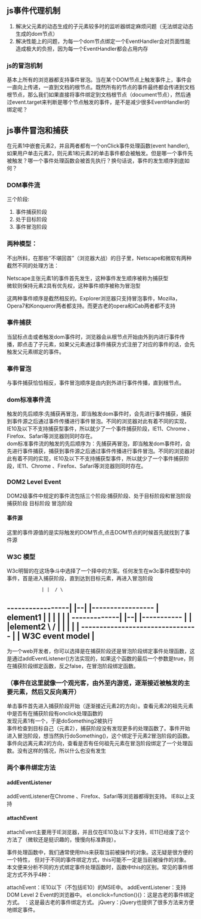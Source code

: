 ## js事件代理机制
1. 解决父元素的动态生成的子元素较多时的监听器绑定麻烦问题（无法绑定动态生成的dom节点）
2. 解决性能上的问题，为每一个dom节点绑定一个EventHandler会对页面性能造成极大的负担，因为每一个EventHandler都会占用内存  


### js的冒泡机制
基本上所有的浏览器都支持事件冒泡。当在某个DOM节点上触发事件上，事件会一直向上传递，一直到文档的根节点。既然所有的节点的事件最终都会传递到文档根节点，那么我们如果直接将事件绑定到文档根节点（document节点），然后通过event.target来判断是哪个节点触发的事件，是不是减少很多EventHandler的绑定呢？

## js事件冒泡和捕获
在元素1中嵌套元素2，并且两者都有一个onClick事件处理函数(event handler),如果用户单击元素2，则元素1和元素2的单击事件都会被触发。但是哪一个事件先被触发？哪一个事件处理函数会被首先执行？换句话说，事件的发生顺序到底如何？

### DOM事件流
三个阶段:  
1. 事件捕获阶段
2. 处于目标阶段
3. 事件冒泡阶段

### 两种模型：
不出所料，在那些“不堪回首”（浏览器大战）的日子里，Netscape和微软有两种截然不同的处理方法：   

Netscape主张元素1的事件首先发生，这种事件发生顺序被称为捕获型  
微软则保持元素2具有优先权，这种事件顺序被称为冒泡型  

这两种事件顺序是截然相反的。Explorer浏览器只支持冒泡事件，Mozilla，Opera7和Konqueror两者都支持。而更古老的opera和iCab两者都不支持  

### 事件捕获
当鼠标点击或者触发dom事件时，浏览器会从根节点开始由外到内进行事件传播，即点击了子元素，如果父元素通过事件捕获方式注册了对应的事件的话，会先触发父元素绑定的事件。  
### 事件冒泡
与事件捕获恰恰相反，事件冒泡顺序是由内到外进行事件传播，直到根节点。
### dom标准事件流
触发的先后顺序:先捕获再冒泡，即当触发dom事件时，会先进行事件捕获，捕获到事件源之后通过事件传播进行事件冒泡。不同的浏览器对此有着不同的实现，IE10及以下不支持捕获型事件，所以就少了一个事件捕获阶段，IE11、Chrome 、Firefox、Safari等浏览器则同时存在。    
dom标准事件流的触发的先后顺序为：先捕获再冒泡，即当触发dom事件时，会先进行事件捕获，捕获到事件源之后通过事件传播进行事件冒泡。不同的浏览器对此有着不同的实现，IE10及以下不支持捕获型事件，所以就少了一个事件捕获阶段，IE11、Chrome 、Firefox、Safari等浏览器则同时存在。    
### DOM2 Level Event
DOM2级事件中规定的事件流包括三个阶段:捕获阶段、处于目标阶段和冒泡阶段  
捕获阶段 目标阶段 冒泡阶段

#### 事件源
这里的事件源值的是实际触发的DOM节点,点击DOM节点的时候首先就找到了事件源  

### W3C 模型

W3c明智的在这场争斗中选择了一个择中的方案。任何发生在w3c事件模型中的事件，首是进入捕获阶段，直到达到目标元素，再进入冒泡阶段  

                 | |  / \
-----------------| |--| |-----------------
| element1       | |  | |                |
|   -------------| |--| |-----------     |
|   |element2    \ /  | |          |     |
|   --------------------------------     |
|        W3C event model                 |
------------------------------------------
为一个web开发者，你可以选择是在捕获阶段还是冒泡阶段绑定事件处理函数，这是通过addEventListener()方法实现的，如果这个函数的最后一个参数是true，则在捕获阶段绑定函数，反之false，在冒泡阶段绑定函数。  

### （事件在这里就像一个观光客，由外至内游览，逐渐接近被触发的主要元素，然后又反向离开）
单击事件首先进入捕获阶段开始（逐渐接近元素2的方向）。查看元素2的祖先元素中是否有在捕获阶段有onclick处理函数的  
发现元素1有一个，于是doSomething2被执行  
事件检查到目标自己（元素2），捕获阶段没有发现更多的处理函数了。事件开始进入冒泡阶段，想当然执行doSomething()，这个绑定于元素2冒泡阶段的函数。  
事件向远离元素2的方向，查看是否有任何祖先元素在冒泡阶段绑定了一个处理函数。没有这样的情况，所以什么也没有发生  

### 两个事件绑定方法
#### addEventListener
addEventListener在Chrome 、Firefox、Safari等浏览器都得到支持。  IE8以上支持
#### attachEvent
attachEvent主要用于IE浏览器，并且仅在IE10及以下才支持，IE11已经废了这个方法了（微软还是挺识趣的，慢慢向标准靠拢）。   

事件处理函数中，我们通常使用this来获取当前被操作的对象。这无疑是很方便的一个特性， 但对于不同的事件绑定方式，this可能不一定是当前被操作的对象。 本文便来分析不同的方式绑定事件处理函数时，函数中this的区别。常见的事件绑定方式不外乎4种：

attachEvent：IE10以下（不包括IE10）的MSIE中。
addEventListener：支持DOM Level 2 Event的浏览器中。
el.onclick=function(){}：这是古老的事件绑定方式。
<a onclick='handle()'>：这是最古老的事件绑定方式。
jQuery：jQuery也提供了很多方法来方便地绑定事件。
